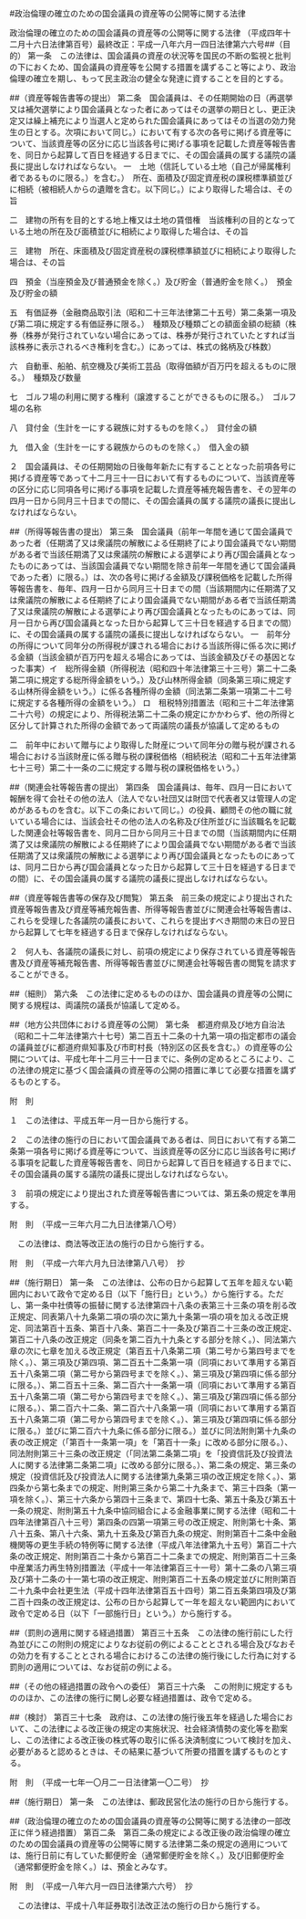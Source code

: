 #政治倫理の確立のための国会議員の資産等の公開等に関する法律



政治倫理の確立のための国会議員の資産等の公開等に関する法律
（平成四年十二月十六日法律第百号）最終改正：平成一八年六月一四日法律第六六号##（目的）
第一条　この法律は、国会議員の資産の状況等を国民の不断の監視と批判の下におくため、国会議員の資産等を公開する措置を講ずること等により、政治倫理の確立を期し、もって民主政治の健全な発達に資することを目的とする。



##（資産等報告書等の提出）
第二条　国会議員は、その任期開始の日（再選挙又は補欠選挙により国会議員となった者にあってはその選挙の期日とし、更正決定又は繰上補充により当選人と定められた国会議員にあってはその当選の効力発生の日とする。次項において同じ。）において有する次の各号に掲げる資産等について、当該資産等の区分に応じ当該各号に掲げる事項を記載した資産等報告書を、同日から起算して百日を経過する日までに、その国会議員の属する議院の議長に提出しなければならない。
一　土地（信託している土地（自己が帰属権利者であるものに限る。）を含む。）　所在、面積及び固定資産税の課税標準額並びに相続（被相続人からの遺贈を含む。以下同じ。）により取得した場合は、その旨

二　建物の所有を目的とする地上権又は土地の賃借権　当該権利の目的となっている土地の所在及び面積並びに相続により取得した場合は、その旨

三　建物　所在、床面積及び固定資産税の課税標準額並びに相続により取得した場合は、その旨

四　預金（当座預金及び普通預金を除く。）及び貯金（普通貯金を除く。）　預金及び貯金の額

五　有価証券（金融商品取引法（昭和二十三年法律第二十五号）第二条第一項及び第二項に規定する有価証券に限る。）　種類及び種類ごとの額面金額の総額（株券（株券が発行されていない場合にあっては、株券が発行されていたとすれば当該株券に表示されるべき権利を含む。）にあっては、株式の銘柄及び株数）

六　自動車、船舶、航空機及び美術工芸品（取得価額が百万円を超えるものに限る。）　種類及び数量

七　ゴルフ場の利用に関する権利（譲渡することができるものに限る。）　ゴルフ場の名称

八　貸付金（生計を一にする親族に対するものを除く。）　貸付金の額

九　借入金（生計を一にする親族からのものを除く。）　借入金の額


２　国会議員は、その任期開始の日後毎年新たに有することとなった前項各号に掲げる資産等であって十二月三十一日において有するものについて、当該資産等の区分に応じ同項各号に掲げる事項を記載した資産等補充報告書を、その翌年の四月一日から同月三十日までの間に、その国会議員の属する議院の議長に提出しなければならない。



##（所得等報告書の提出）
第三条　国会議員（前年一年間を通じて国会議員であった者（任期満了又は衆議院の解散による任期終了により国会議員でない期間がある者で当該任期満了又は衆議院の解散による選挙により再び国会議員となったものにあっては、当該国会議員でない期間を除き前年一年間を通じて国会議員であった者）に限る。）は、次の各号に掲げる金額及び課税価格を記載した所得等報告書を、毎年、四月一日から同月三十日までの間（当該期間内に任期満了又は衆議院の解散による任期終了により国会議員でない期間がある者で当該任期満了又は衆議院の解散による選挙により再び国会議員となったものにあっては、同月一日から再び国会議員となった日から起算して三十日を経過する日までの間）に、その国会議員の属する議院の議長に提出しなければならない。
一　前年分の所得について同年分の所得税が課される場合における当該所得に係る次に掲げる金額（当該金額が百万円を超える場合にあっては、当該金額及びその基因となった事実）イ　総所得金額（所得税法（昭和四十年法律第三十三号）第二十二条第二項に規定する総所得金額をいう。）及び山林所得金額（同条第三項に規定する山林所得金額をいう。）に係る各種所得の金額（同法第二条第一項第二十二号に規定する各種所得の金額をいう。）
ロ　租税特別措置法（昭和三十二年法律第二十六号）の規定により、所得税法第二十二条の規定にかかわらず、他の所得と区分して計算された所得の金額であって両議院の議長が協議して定めるもの


二　前年中において贈与により取得した財産について同年分の贈与税が課される場合における当該財産に係る贈与税の課税価格（相続税法（昭和二十五年法律第七十三号）第二十一条の二に規定する贈与税の課税価格をいう。）




##（関連会社等報告書の提出）
第四条　国会議員は、毎年、四月一日において報酬を得て会社その他の法人（法人でない社団又は財団で代表者又は管理人の定めがあるものを含む。以下この条において同じ。）の役員、顧問その他の職に就いている場合には、当該会社その他の法人の名称及び住所並びに当該職名を記載した関連会社等報告書を、同月二日から同月三十日までの間（当該期間内に任期満了又は衆議院の解散による任期終了により国会議員でない期間がある者で当該任期満了又は衆議院の解散による選挙により再び国会議員となったものにあっては、同月二日から再び国会議員となった日から起算して三十日を経過する日までの間）に、その国会議員の属する議院の議長に提出しなければならない。



##（資産等報告書等の保存及び閲覧）
第五条　前三条の規定により提出された資産等報告書及び資産等補充報告書、所得等報告書並びに関連会社等報告書は、これらを受理した各議院の議長において、これらを提出すべき期間の末日の翌日から起算して七年を経過する日まで保存しなければならない。

２　何人も、各議院の議長に対し、前項の規定により保存されている資産等報告書及び資産等補充報告書、所得等報告書並びに関連会社等報告書の閲覧を請求することができる。



##（細則）
第六条　この法律に定めるもののほか、国会議員の資産等の公開に関する規程は、両議院の議長が協議して定める。



##（地方公共団体における資産等の公開）
第七条　都道府県及び地方自治法（昭和二十二年法律第六十七号）第二百五十二条の十九第一項の指定都市の議会の議員並びに都道府県知事及び市町村長（特別区の区長を含む。）の資産等の公開については、平成七年十二月三十一日までに、条例の定めるところにより、この法律の規定に基づく国会議員の資産等の公開の措置に準じて必要な措置を講ずるものとする。




附　則

１　この法律は、平成五年一月一日から施行する。

２　この法律の施行の日において国会議員である者は、同日において有する第二条第一項各号に掲げる資産等について、当該資産等の区分に応じ当該各号に掲げる事項を記載した資産等報告書を、同日から起算して百日を経過する日までに、その国会議員の属する議院の議長に提出しなければならない。

３　前項の規定により提出された資産等報告書については、第五条の規定を準用する。


附　則　（平成一三年六月二九日法律第八〇号）


　この法律は、商法等改正法の施行の日から施行する。


附　則　（平成一六年六月九日法律第八八号）　抄


##（施行期日）
第一条　この法律は、公布の日から起算して五年を超えない範囲内において政令で定める日（以下「施行日」という。）から施行する。ただし、第一条中社債等の振替に関する法律第四十八条の表第三十三条の項を削る改正規定、同表第八十九条第二項の項の次に第九十条第一項の項を加える改正規定、同法第百十五条、第百十八条、第百二十一条及び第百二十三条の改正規定、第百二十八条の改正規定（同条を第二百九十九条とする部分を除く。）、同法第六章の次に七章を加える改正規定（第百五十八条第二項（第二号から第四号までを除く。）、第三項及び第四項、第二百五十二条第一項（同項において準用する第百五十八条第二項（第二号から第四号までを除く。）、第三項及び第四項に係る部分に限る。）、第二百五十三条、第二百六十一条第一項（同項において準用する第百五十八条第二項（第二号から第四号までを除く。）、第三項及び第四項に係る部分に限る。）、第二百六十二条、第二百六十八条第一項（同項において準用する第百五十八条第二項（第二号から第四号までを除く。）、第三項及び第四項に係る部分に限る。）並びに第二百六十九条に係る部分に限る。）並びに同法附則第十九条の表の改正規定（「第百十一条第一項」を「第百十一条」に改める部分に限る。）、同法附則第三十三条の改正規定（「同法第二条第二項」を「投資信託及び投資法人に関する法律第二条第二項」に改める部分に限る。）、第二条の規定、第三条の規定（投資信託及び投資法人に関する法律第九条第三項の改正規定を除く。）、第四条から第七条までの規定、附則第三条から第二十九条まで、第三十四条（第一項を除く。）、第三十六条から第四十三条まで、第四十七条、第五十条及び第五十一条の規定、附則第五十九条中協同組合による金融事業に関する法律（昭和二十四年法律第百八十三号）第四条の四第一項第三号の改正規定、附則第七十条、第八十五条、第八十六条、第九十五条及び第百九条の規定、附則第百十二条中金融機関等の更生手続の特例等に関する法律（平成八年法律第九十五号）第百二十六条の改正規定、附則第百二十条から第百二十二条までの規定、附則第百二十三条中産業活力再生特別措置法（平成十一年法律第百三十一号）第十二条の八第三項及び第十二条の十一第七項の改正規定、附則第百二十五条の規定並びに附則第百二十九条中会社更生法（平成十四年法律第百五十四号）第二百五条第四項及び第二百十四条の改正規定は、公布の日から起算して一年を超えない範囲内において政令で定める日（以下「一部施行日」という。）から施行する。



##（罰則の適用に関する経過措置） 
第百三十五条　この法律の施行前にした行為並びにこの附則の規定によりなお従前の例によることとされる場合及びなおその効力を有することとされる場合におけるこの法律の施行後にした行為に対する罰則の適用については、なお従前の例による。 



##（その他の経過措置の政令への委任） 
第百三十六条　この附則に規定するもののほか、この法律の施行に関し必要な経過措置は、政令で定める。 



##（検討） 
第百三十七条　政府は、この法律の施行後五年を経過した場合において、この法律による改正後の規定の実施状況、社会経済情勢の変化等を勘案し、この法律による改正後の株式等の取引に係る決済制度について検討を加え、必要があると認めるときは、その結果に基づいて所要の措置を講ずるものとする。 


附　則　（平成一七年一〇月二一日法律第一〇二号）　抄


##（施行期日）
第一条　この法律は、郵政民営化法の施行の日から施行する。



##（政治倫理の確立のための国会議員の資産等の公開等に関する法律の一部改正に伴う経過措置）
第百二条　第百二条の規定による改正後の政治倫理の確立のための国会議員の資産等の公開等に関する法律第二条の規定の適用については、施行日前に有していた郵便貯金（通常郵便貯金を除く。）及び旧郵便貯金（通常郵便貯金を除く。）は、預金とみなす。


附　則　（平成一八年六月一四日法律第六六号）　抄


　この法律は、平成十八年証券取引法改正法の施行の日から施行する。 





